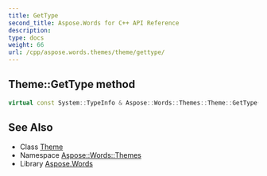 ```yaml
---
title: GetType
second_title: Aspose.Words for C++ API Reference
description: 
type: docs
weight: 66
url: /cpp/aspose.words.themes/theme/gettype/
---
```

## Theme::GetType method




```cpp
virtual const System::TypeInfo & Aspose::Words::Themes::Theme::GetType() const override
```

## See Also

* Class [Theme](../)
* Namespace [Aspose::Words::Themes](../../)
* Library [Aspose.Words](../../../)
